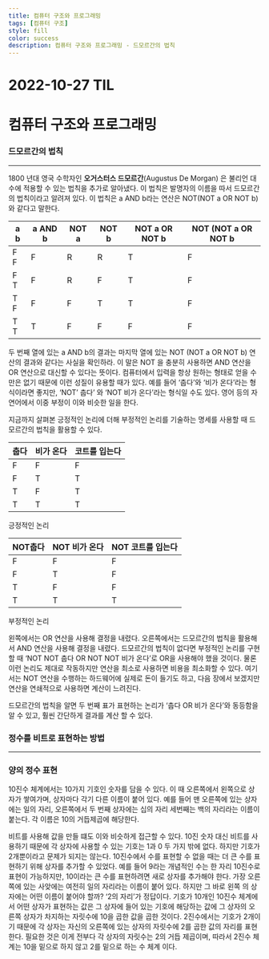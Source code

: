 ```yaml
---
title: 컴퓨터 구조와 프로그래밍
tags: [컴퓨터 구조]
style: fill
color: success
description: 컴퓨터 구조와 프로그래밍 - 드모르간의 법칙
---
```


# 2022-10-27 TIL

# 컴퓨터 구조와 프로그래밍

### 드모르간의 법칙

---

1800 년대 영국 수학자인 **오거스터스 드모르간**(Augustus De Morgan) 은 불리언 대수에 적용할 수 있는 법칙을 추가로 알아냈다. 이 법칙은 발명자의 이름을 따서 드모르간의 법칙이라고 알려져 있다. 이 법칙은 a AND b라는 연산은 NOT(NOT a OR NOT b)와 같다고 말한다.

| a b | a AND b | NOT a | NOT b | NOT a OR NOT b | NOT (NOT a OR NOT b |
| --- | ------- | ----- | ----- | -------------- | ------------------- |
| F F | F       | R     | R     | T              | F                   |
| F T | F       | R     | F     | T              | F                   |
| T F | F       | F     | T     | T              | F                   |
| T T | T       | F     | F     | F              | F                   |

두 번째 열에 있는 a AND b의 결과는 마지막 열에 있는 NOT (NOT a OR NOT b) 연산의 결과와 같다는 사실을 확인하라. 이 말은 NOT 을 충분히 사용하면 AND 연산을 OR 연산으로 대신할 수 있다는 뜻이다. 컴퓨터에서 입력을 항상 원하는 형태로 얻을 수만은 없기 때문에 이런 성질이 유용할 때가 있다. 예를 들어 ‘춥다’와 ‘비가 온다’라는 형식이라면 좋지만, ‘NOT’ 춥다’ 와 ‘NOT 비가 온다’라는 형식일 수도 있다. 영어 등의 자연어에서 이중 부정이 이와 비슷한 일을 한다.

지금까지 살펴본 긍정적인 논리에 더해 부정적인 논리를 기술하는 명세를 사용할 때 드모르간의 법칙을 활용할 수 있다.

| 춥다 | 비가 온다 | 코트를 입는다 |
| ---- | --------- | ------------- |
| F    | F         | F             |
| F    | T         | T             |
| T    | F         | T             |
| T    | T         | T             |

긍정적인 논리

| NOT춥다 | NOT 비가 온다 | NOT 코트를 입는다 |
| ------- | ------------- | ----------------- |
| F       | F             | F                 |
| F       | T             | F                 |
| T       | F             | F                 |
| T       | T             | T                 |

부정적인 논리

왼쪽에서는 OR 연산을 사용해 결정을 내렸다. 오른쪽에서는 드모르간의 법칙을 활용해서 AND 연산을 사용해 결정을 내렸다. 드모르간의 법칙이 없다면 부정적인 논리를 구현할 때 ‘NOT NOT 춥다 OR NOT NOT 비가 온다’로 OR을 사용해야 했을 것이다. 물론 이런 논리도 제대로 작동하지만 연산을 최소로 사용하면 비용을 최소화할 수 있다. 여기서는 NOT 연산을 수행하는 하드웨어에 실제로 돈이 들기도 하고, 다음 장에서 보겠지만 연산을 연쇄적으로 사용하면 계산이 느려진다.

드모르간의 법칙을 알면 두 번째 표가 표현하는 논리가 ‘춥다 OR 비가 온다’와 동등함을 알 수 있고, 훨씬 간단하게 결과를 계산 할 수 있다.

### 정수를 비트로 표현하는 방법

---

### 양의 정수 표현

10진수 체계에서는 10가지 기호인 숫자를 담을 수 있다. 이 때 오른쪽에서 왼쪽으로 상자가 쌓여가며, 상자마다 각기 다른 이름이 붙어 있다. 예를 들어 맨 오른쪽에 있는 상자에는 일의 자리, 오른쪽에서 두 번째 상자에는 십의 자리 세번째는 백의 자리라는 이름이 붙는다. 각 이름은 10의 거듭제곱에 해당한다.

비트를 사용해 값을 만들 떄도 이와 비슷하게 접근할 수 있다. 10진 숫자 대신 비트를 사용하기 때문에 각 상자에 사용할 수 있는 기호는 1과 0 두 가지 밖에 없다. 하지만 기호가 2개뿐이라고 문제가 되지는 않는다. 10진수에서 수를 표현할 수 없을 때는 더 큰 수를 표현하기 위해 상자를 추가할 수 있었다. 예를 들어 9라는 개념적인 수는 한 자리 10진수로 표현이 가능하지만, 10이라는 큰 수를 표현하려면 새로 상자를 추가해야 한다. 가장 오른쪽에 있는 사앚에는 여전히 일의 자리라는 이름이 붙어 있다. 하지만 그 바로 왼쪽 의 상자에는 어떤 이름이 붙어야 할까? ‘2의 자리’가 정답이다. 기호가 10개인 10진수 체계에서 어떤 상자가 표현하는 값은 그 상자에 들어 있는 기호에 해당하는 값에 그 상자의 오른쪽 상자가 차지하는 자릿수에 10을 곱한 값을 곱한 것이다. 2진수에서는 기호가 2개이기 때문에 각 상자는 자신의 오른쪽에 있는 상자의 자릿수에 2를 곱한 값의 자리를 표현한다. 필요한 것은 이게 전부다 각 상자의 자릿수는 2의 거듭 제곱이며, 따라서 2진수 체계는 10을 밑으로 하지 않고 2를 밑으로 하는 수 체계 이다.
